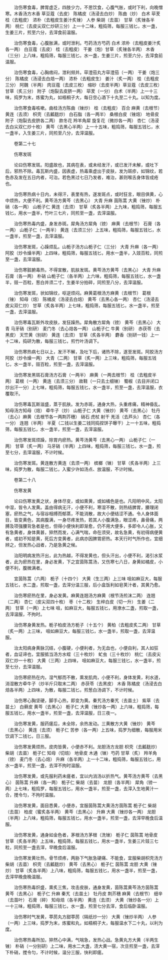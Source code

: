 <!-- { "loadSidebar": true } -->
　　治伤寒食毒，脾胃虚乏，四肢少力，不思饮食，心腹气胀，或时下利，向晚憎寒。木香汤方木香 草豆蔻（去皮） 陈橘皮（汤浸去白炒） 陈曲（炒） 白术 荜茇 桂（去粗皮） 浓朴（去粗皮生姜汁炙锉） 人参 柴胡（去苗） 甘草（炙锉各半两） 桃仁（去皮尖双仁炒研三分）上一十二味，粗捣筛，每服三钱匕，水一盏，生姜三片，煎至六分，去滓食前温服。

　　治伤寒食毒，心腹胀满，或时泄利。芍药汤方芍药 白术 浓朴（去粗皮姜汁炙各一两） 白豆蔻（去皮） 桂（去粗皮） 干姜（炮）甘草（炙锉各半两） 木香（三分）上八味，粗捣筛，每服三钱匕，水一盏，生姜三片，煎至六分，去滓食前温服。

　　治伤寒食毒，心胸痞闷，泄利频并。荜澄茄丸方荜澄茄（一两） 干姜（炮三分） 陈橘皮（汤浸去白焙一两） 浓朴（去粗皮生） 姜汁（炙一两） 桂（去粗皮三分） 阿魏（半两） 肉豆蔻（去皮三枚） 缩砂（去皮半两）草豆蔻（去皮三枚） 甘草（炙三分） 附子（炮裂去皮脐一两） 荜茇（一分） 白术（半两）上一十三味，捣罗为末，炼蜜为丸，如梧桐子大，每日空心酒下十丸至二十丸。以知为度。

　　治伤寒食毒咳嗽。曲桂汤方陈曲（锉炒） 桂（去粗皮） 百合 麻黄（去根节） 黄连（去须） 枳壳（去瓤麸炒） 白石脂（各一两半） 桑根白皮（锉焙） 地骨皮 附子（炮裂去皮脐各二两） 款冬花 羚羊角犀 旋复花（微炒各一两） 杏仁（汤浸去白尖双仁炒十枚） 黄芩（去黑心半两）上一十五味，粗捣筛，每服五钱匕，水一盏半，入生姜三片，同煎至八分，去滓温服。

　　卷第二十七

　　伤寒发斑

　　论曰伤寒发斑。阳盛故也，其病在表，或未经发汗，或已发汗未解，或吐下后，邪热不除。毒瓦斯内盛，因表虚，热毒乘虚出于皮肤，发为斑疹，如锦纹，若色赤及发在五日内者，可治。若色黑过七日乃发者，难治，甚则喉舌身体皆成疮也。

　　治伤寒热病十日内，未得汗，表里有热，遂发斑点，或时狂言，眼目俱黄，心中烦热，大便不利。黄芩汤方黄芩（去黑心） 大青 升麻 茵陈蒿 大黄（锉炒） 朴硝（各一两） 山栀子仁 黄连（去须） 甘草（炙各半两）上九味，粗捣筛，每服五钱匕，用水一盏半，竹叶三七片，同煎至一盏，去滓温服。

　　治伤寒热毒内盛，身发赤斑。犀角汤方犀角（镑） 麻黄（去根节） 石膏（各一两） 山栀子仁（一两半） 黄连（去须三分）上五味，粗捣筛，每服五钱匕，水一盏半，煎至一盏，去滓温服。

　　治伤寒发斑，心躁烦乱。山栀子汤方山栀子仁（三分） 大青 升麻（各一两） 阿胶（炒令燥半两）上四味，粗捣筛，每服五钱匕，用水一盏半，入豉百粒，同煎至一盏，去滓温服。

　　治伤寒脏腑毒热，不得宣散，肌肤发斑。黄芩汤方黄芩（去黑心） 大青 升麻 石膏（各一两） 朴硝 山栀子仁（各半两）上六味，粗捣筛，每服五钱匕，水一盏半，豉一百粒，葱白并须二寸，生姜半分拍碎，同煎至八分，去滓温服。

　　治伤寒发斑，状如锦纹，呕逆烦闷。麻黄葛根汤方麻黄（去根节） 葛根（锉） 知母（焙） 陈橘皮（汤浸去白焙） 黄芩（去黑心各一两） 杏仁（汤浸去皮尖双仁炒） 甘草（炙各半两）上七味，粗捣筛，每服五钱匕，水一盏半，煎至一盏，去滓温服。

　　治伤寒毒瓦斯外攻皮肤，发狂躁热。犀角散方犀角（镑） 黄芩（去黑心） 大青 马牙硝（别研） 麦门冬（去心焙各一两） 山栀子仁 牛黄（别研） 赤茯苓（去黑皮） 天竺黄（别研） 黄连（去须） 甘草（炙各半两） 麝香（别研一钱）上一十二味，捣研为散，每服三钱匕，煎竹叶汤调下。

　　治伤寒热病七日以上，发汗不解，及吐下后，诸热不除，遂至发斑。阿胶汤方阿胶（炒令燥一两） 大青（二两） 甘草（炙一两）上三味，粗捣筛，每服五钱匕，水一盏半，豉百粒，煎至一盏，去滓温服。

　　治伤寒发黑斑石膏汤方石膏（一两半） 麻黄（一两去根节） 桂（去粗皮半两） 葛根（一两） 黄连（去须三分） 故鞋（一只去土细锉） 蜀椒（去目并闭口炒出汗一分）上七味，粗捣筛，每服五钱匕，水一盏半，煎至一盏，去滓温服，衣覆取汗。

　　治伤寒毒瓦斯滋盛，蒸于肌肤。发为赤斑，通身大热，头重疼痛，精神昏乱。知母汤方知母（焙） 牵牛子（炒） 山栀子仁 大黄（锉炒） 黄芩（去黑心） 牡丹（去心）麻黄（去根节各一两荆芥穗） 硝石 虎杖 射干 羌活（去芦头） 杏仁（各一分） 连翘（半两） 半夏（二钱以生姜二钱同捣捏饼子曝干）上一十五味，粗捣筛，每服五钱匕，水一盏半，煎至一盏，去滓温服。

　　治伤寒发斑烦躁，除胃内瘀热。黄芩汤黄芩（去黑心一两） 山栀子仁（一两） 甘草（炙一两） 马牙硝（半两）上四味，粗捣筛，每服三钱匕，水一盏，煎至七分，去滓温服，不计时候。

　　治伤寒发斑。黄连散方黄连（去须一两） 槟榔（锉） 甘草（炙各半两）上三味，捣罗为散，每服二钱匕，入蜜少许如汤点、放温服，不计时候。

　　卷第二十八

　　伤寒发黄

　　论曰伤寒发黄之状，身体尽变，或如熏黄，或如橘色是也。凡阳明中风，太阳中湿，皆令人发黄。盖由得病无汗，小便不利，寒湿不散，则热结脾胃，腠理闭塞，瘀热之气，与宿谷相搏而郁蒸，不能消散，故大小便结涩不通。令人身体面目，皆变黄色，其病腹满，一身尽疼发热，若其人小腹满急，眼涩疼，鼻骨痛，两膊及项强腰背急者是也，但得小便快利即渐愈，仍不用大便多，多即令人心胀，又有急黄者，身体黄甚，猝然而发，心满气喘，命在须臾，故名急黄，有初得病便黄者，或初不知是黄，死后方变黄者，此病亦因脾胃瘀热。本天行时气所作也，宜细辨之，但发热心战者，乃是急黄之候。

　　治阳明病发热汗出，此为热越，不得发黄也，但头汗出，小便不利，渴引水浆者，此为瘀热在里，身必发黄，下之宜茵陈蒿汤，又伤寒七八日，身黄如橘皮，小便不利，腹微满者。

　　宜茵陈蒿（六两） 栀子（十四个） 大黄（生三两）上三味 咀如麻豆大，每服五钱匕，水二盏，煎取一盏，去滓分温三服，后小盒饭利如皂荚汁者，其黄乃愈。

　　治伤寒瘀热在里，身必发黄。麻黄连翘汤方麻黄（根节汤煎沫二两） 连翘（二两） 杏仁（皮尖双四十枚） 枣（十二枚） 生梓白皮（切一升） 生姜（二两） 甘草（一两）上七味 咀，如麻豆大，每服五钱匕，用潦水二盏，煎取一盏，去滓温服，不拘时。

　　治伤寒身黄发热。栀子柏皮汤方栀子（十五个） 黄柏（去粗皮炙二两） 甘草（炙一两）上三味， 咀如麻豆大，每服三钱匕，水一盏半，煎取一盏，去滓温服。

　　治太阳病身黄脉沉结，小腹硬，小便利者，为无血也，小便自利，其人如狂者，血证谛也，宜服抵当汤方水蛭（三十枚炒） 虻虫（三十枚炒） 桃仁（去皮尖双仁炒一十枚） 大黄（三两）上四味， 咀如麻豆大，每服三钱匕，水一盏半，煎至七分，去滓温服。

　　治伤寒瘀热在内，湿气郁而不散，熏发肌肉，小便不利，身体发黄，利水道，消湿散方牵牛子（炒半斤只取末二两） 赤茯苓（去黑皮） 木香 陈橘皮（汤浸去白焙各半两）上四味，为散，每服二钱匕，煎葱白汤调下，不计时候。

　　治伤寒心胸坚硬，脚手心热，即变为黄。秦艽汤方秦艽（去苗土） 紫草（去苗土） 白藓皮 黄芩（去黑心） 栀子仁 大黄（锉炒各一两）上六味，粗捣筛，每服五钱匕，用水一盏半，煎至一盏，去滓温服，日三夜一。

　　治伤寒发黄，服药瘥后，未全除，余热发动。三黄散方大黄（锉炒） 黄芩（去黑心） 黄连（去须） 栀子仁 苦参（各一两）上五味，捣罗为细散，每服用米饮调下二钱匕，日三服。

　　治伤寒发黄烦热，皮肉皆黄，小便赤不利。龙胆汤方龙胆 枳壳（去瓤麸炒） 柴胡（去苗） 栀子仁 知母（切焙） 地骨皮 木通（锉）芍药 甘草（炙） 羚羊角（镑） 麦门冬（去心焙） 升麻（各半两）上一十二味，粗捣筛，每服五钱匕，用水一盏半，煎至一盏，去滓不拘时温服。

　　治伤寒发黄，或先服利药未瘥者，宜以内消汤以折热气。黄芩汤方黄芩（去黑心） 茵陈蒿 升麻（各一两） 栀子仁 柴胡（去苗） 龙胆（各半两） 犀角（镑一两）上七味，粗捣罗，每服五钱匕，用水一盏半，煎至一盏，去滓入生地黄汁一合，搅令匀，不拘时温服。

　　治伤寒发黄，面目悉黄，小便赤，宜服茵陈蒿大黄汤方茵陈蒿 栀子仁 柴胡（去苗） 柏皮（蜜炙各半两） 黄芩（去黑心） 升麻 大黄（锉炒各一两） 龙胆（半两）上八味，粗捣筛，每服五钱匕，用水一盏半，煎至一盏，去滓早晚食后温服。

　　治伤寒发黄，通身如金色者，茅根汤方茅根（洗锉） 栀子仁 茵陈蒿 地骨皮 甘草（炙各半两）上五味，粗捣筛，每服五钱匕，用水一盏半，生姜三片豉三七粒，同煎至一盏去滓，早晚食后温服。

　　治伤寒发黄壮热，骨节烦疼，两胁下气胀急硬痛、不能食，宜服柴胡枳壳汤方柴胡（去苗） 枳壳（去瓤麸炒） 黄芩（去黑心） 栀子仁 茵陈蒿 龙胆 大黄（锉炒） 甘草（炙各半两）上八味，粗捣筛，每服五钱匕，用水一盏半，煎至一盏，去滓早晚食晚温服。

　　治伤寒热毒炽盛，熏炙三焦，攻击皮肤，通身发黄，茵陈蒿黄芩汤方茵陈蒿 黄芩（去黑心） 栀子仁 升麻 秦艽（去苗土） 牡丹皮 荆芥穗 麻黄（去根节） 细辛（去苗叶） 石膏（碎） 知母焙（各半两） 黄连（去须） 大黄（锉炒各一分）上一十三味，粗捣筛，每服三钱匕，水一盏，煎至七分去滓，食后临卧温服。

　　治伤寒时气发黄，葶苈丸方甜葶苈（隔纸炒一分） 大黄（锉炒半两） 人参（一两）上三味，捣罗为末，炼蜜和丸，如梧桐子大，每服温水下二十丸，以利为度。

　　治伤寒热毒所加，猝然心中满，气喘急，发热心战。急黄丸方大黄（半两生锉） 朴硝（一分别研）上二味，用水二大盏，渍大黄一宿，次旦煎至一盏，去滓下朴硝，搅令匀，不计时候，温分三服，快利即瘥。

